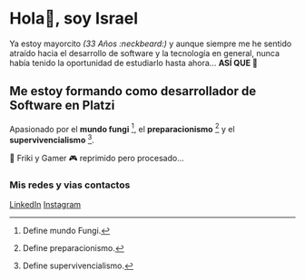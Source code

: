 # Hola👋, soy Israel

Ya estoy mayorcito _(33 Años :neckbeard:)_ y aunque siempre me he sentido atraído hacia el desarrollo de software y la tecnología en general, nunca había tenido la oportunidad de estudiarlo hasta ahora... **ASÍ QUE :metal:**

## Me estoy formando como desarrollador de Software en Platzi

Apasionado por el **mundo fungi** [^1], el **preparacionismo** [^2] y el **supervivencialismo** [^3].

:space_invader: Friki y Gamer :video_game: reprimido pero procesado...

### Mis redes y vias contactos

[LinkedIn](https://www.linkedin.com/in/israelmedive/)
[Instagram](https://www.instagram.com/isrameve_/)

[^1]: Define mundo Fungi.
[^2]: Define preparacionismo.
[^3]: Define supervivencialismo.
